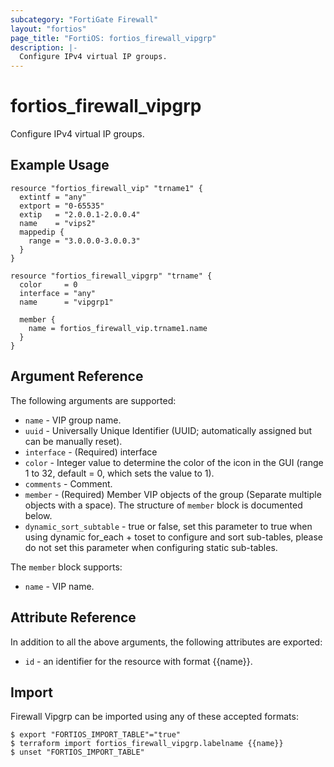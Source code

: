 ```yaml
---
subcategory: "FortiGate Firewall"
layout: "fortios"
page_title: "FortiOS: fortios_firewall_vipgrp"
description: |-
  Configure IPv4 virtual IP groups.
---
```


# fortios_firewall_vipgrp
Configure IPv4 virtual IP groups.

## Example Usage

```hcl
resource "fortios_firewall_vip" "trname1" {
  extintf = "any"
  extport = "0-65535"
  extip   = "2.0.0.1-2.0.0.4"
  name    = "vips2"
  mappedip {
    range = "3.0.0.0-3.0.0.3"
  }
}

resource "fortios_firewall_vipgrp" "trname" {
  color     = 0
  interface = "any"
  name      = "vipgrp1"

  member {
    name = fortios_firewall_vip.trname1.name
  }
}
```

## Argument Reference


The following arguments are supported:

* `name` - VIP group name.
* `uuid` - Universally Unique Identifier (UUID; automatically assigned but can be manually reset).
* `interface` - (Required) interface
* `color` - Integer value to determine the color of the icon in the GUI (range 1 to 32, default = 0, which sets the value to 1).
* `comments` - Comment.
* `member` - (Required) Member VIP objects of the group (Separate multiple objects with a space). The structure of `member` block is documented below.
* `dynamic_sort_subtable` - true or false, set this parameter to true when using dynamic for_each + toset to configure and sort sub-tables, please do not set this parameter when configuring static sub-tables.

The `member` block supports:

* `name` - VIP name.


## Attribute Reference

In addition to all the above arguments, the following attributes are exported:
* `id` - an identifier for the resource with format {{name}}.

## Import

Firewall Vipgrp can be imported using any of these accepted formats:
```
$ export "FORTIOS_IMPORT_TABLE"="true"
$ terraform import fortios_firewall_vipgrp.labelname {{name}}
$ unset "FORTIOS_IMPORT_TABLE"
```
